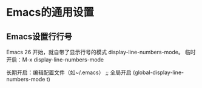 # Emacs的通用设置


## Emacs设置行行号
Emacs 26 开始，就自带了显示行号的模式 display-line-numbers-mode。
临时开启：M-x display-line-numbers-mode

长期开启：编辑配置文件（如~/.emacs）
;; 全局开启
(global-display-line-numbers-mode t)
